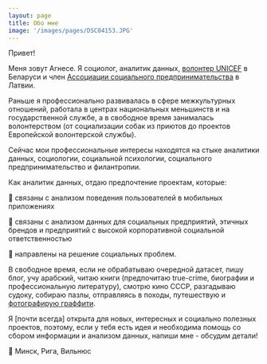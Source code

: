 ```yaml
---
layout: page
title: Обо мне
image: '/images/pages/DSC04153.JPG'
---
```


Привет! 

Меня зовут Агнесе. Я социолог, аналитик данных, [волонтер UNICEF](https://www.unicef.by/en/) в Беларуси и член [Ассоциации социального предпринимательства](https://sua.lv/en/lsua-eng/) в Латвии. 

Раньше я профессионально развивалась в сфере межкультурных отношений, работала в центрах национальных меньшинств и на государственной службе, а в свободное время занималась волонтерством (от социализации собак из приютов до проектов Европейской волонтерской службы).

Сейчас мои профессиональные интересы находятся на стыке аналитики данных, социологии, социальной психологии, социального предпринимательство и филантропии.

Как аналитик данных, отдаю предпочтение проектам, которые:

:small_blue_diamond: связаны с анализом поведения пользователей в мобильных приложениях

:small_blue_diamond: связаны с анализом данных для социальных предприятий, этичных брендов и предприятий с высокой корпоративной социальной ответственностью

:small_blue_diamond: направлены на решение социальных проблем.

В свободное время, если не обрабатываю очередной датасет, пишу блог, учу арабский, читаю книги (предпочитаю true-crime, биографии и профессиональную литературу), смотрю кино СССР, разгадываю судоку, собираю пазлы, отправляясь в походы, путешествую и [фотографирую граффити](https://www.instagram.com/agnese_travels/). 

Я [почти всегда] открыта для новых, интересных и социально полезных проектов, поэтому, если у тебя есть идея и необходима помощь со сбором информации и анализом данных, напиши мне - обсудим детали!

:round_pushpin: Минск, Рига, Вильнюс
